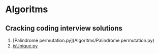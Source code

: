 # Algoritms
Cracking coding interview solutions
----------------------------------
1. [Palindrome permutation.py](Algoritms/Palindrome permutation.py)
2. [isUnique.py](isUnique.py)
